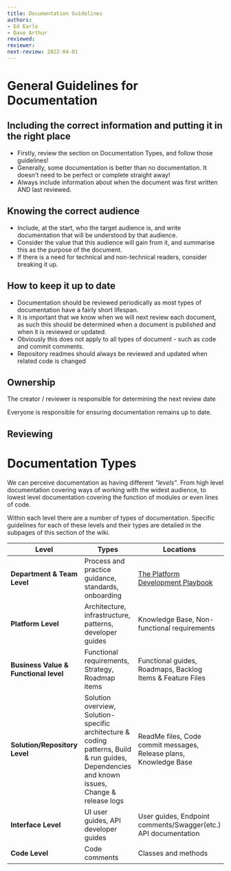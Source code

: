```yaml
---
title: Documentation Guidelines
authors: 
- Ed Earle 
- Dave Arthur 
reviewed: 
reviewer:
next-review: 2022-04-01
---
```


# General Guidelines for Documentation

## Including the correct information and putting it in the right place
- Firstly, review the section on Documentation Types, and follow those guidelines!
- Generally, some documentation is better than no documentation. It doesn't need to be perfect or complete straight away!
- Always include information about when the document was first written AND last reviewed.

## Knowing the correct audience 
- Include, at the start, who the target audience is, and write documentation that will be understood by that audience. 
- Consider the value that this audience will gain from it, and summarise this as the purpose of the document.
- If there is a need for technical and non-technical readers, consider breaking it up.

## How to keep it up to date
- Documentation should be reviewed periodically as most types of documentation have a fairly short lifespan.
- It is important that we know when we will next review each document, as such this should be determined when a document is published and when it is reviewed or updated.
- Obviously this does not apply to all types of document - such as code and commit comments.
- Repository readmes should always be reviewed and updated when related code is changed

## Ownership
The creator / reviewer is responsible for determining the next review date

Everyone is responsible for ensuring documentation remains up to date.

## Reviewing

# Documentation Types
We can perceive documentation as having different _"levels"_. From high level documentation covering ways of working with the widest audience, to lowest level documentation covering the function of modules or even lines of code.

Within each level there are a number of types of documentation. Specific guidelines for each of these levels and their types are detailed in the subpages of this section of the wiki.

| **Level** | **Types** | **Locations** |
|--|--|--|
| **Department & Team Level**  | Process and practice guidance, standards, onboarding | [The Platform Development Playbook](/) |
| **Platform Level** | Architecture, infrastructure, patterns, developer guides |  Knowledge Base, Non-functional requirements |  
| **Business Value & Functional level** | Functional requirements, Strategy, Roadmap items |  Functional guides, Roadmaps, Backlog Items & Feature Files |  
| **Solution/Repository Level** | Solution overview, Solution-specific architecture & coding patterns, Build & run guides, Dependencies and known issues, Change & release logs  | ReadMe files, Code commit messages, Release plans, Knowledge Base 
| **Interface Level** | UI user guides, API developer guides  | User guides, Endpoint comments/Swagger(etc.) API documentation |  
| **Code Level** | Code comments | Classes and methods | 

